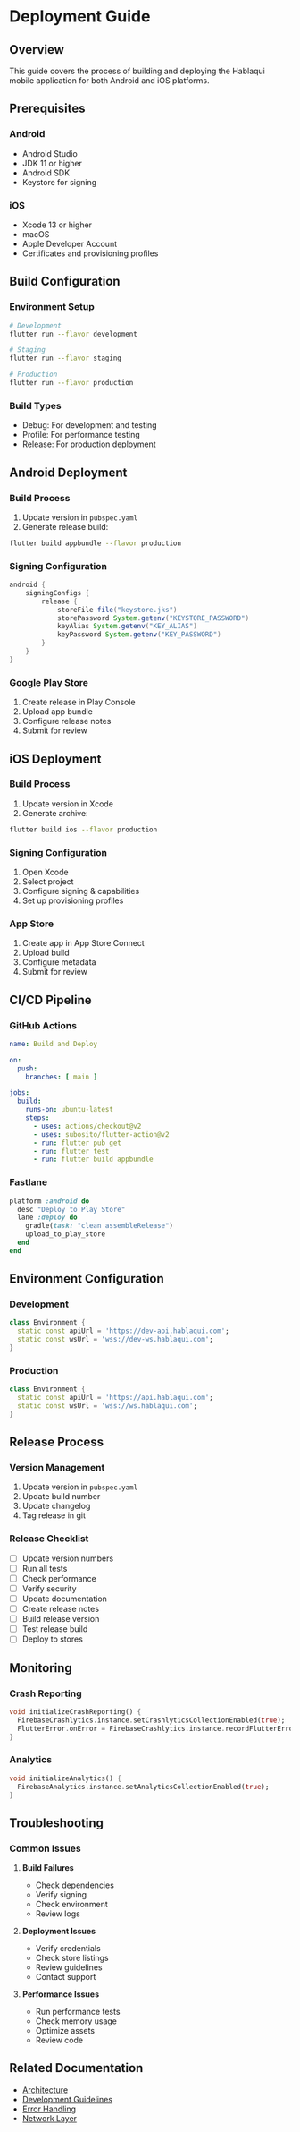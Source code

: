 # Deployment Guide

## Overview
This guide covers the process of building and deploying the Hablaqui mobile application for both Android and iOS platforms.

## Prerequisites

### Android
- Android Studio
- JDK 11 or higher
- Android SDK
- Keystore for signing

### iOS
- Xcode 13 or higher
- macOS
- Apple Developer Account
- Certificates and provisioning profiles

## Build Configuration

### Environment Setup
```bash
# Development
flutter run --flavor development

# Staging
flutter run --flavor staging

# Production
flutter run --flavor production
```

### Build Types
- Debug: For development and testing
- Profile: For performance testing
- Release: For production deployment

## Android Deployment

### Build Process
1. Update version in `pubspec.yaml`
2. Generate release build:
```bash
flutter build appbundle --flavor production
```

### Signing Configuration
```gradle
android {
    signingConfigs {
        release {
            storeFile file("keystore.jks")
            storePassword System.getenv("KEYSTORE_PASSWORD")
            keyAlias System.getenv("KEY_ALIAS")
            keyPassword System.getenv("KEY_PASSWORD")
        }
    }
}
```

### Google Play Store
1. Create release in Play Console
2. Upload app bundle
3. Configure release notes
4. Submit for review

## iOS Deployment

### Build Process
1. Update version in Xcode
2. Generate archive:
```bash
flutter build ios --flavor production
```

### Signing Configuration
1. Open Xcode
2. Select project
3. Configure signing & capabilities
4. Set up provisioning profiles

### App Store
1. Create app in App Store Connect
2. Upload build
3. Configure metadata
4. Submit for review

## CI/CD Pipeline

### GitHub Actions
```yaml
name: Build and Deploy

on:
  push:
    branches: [ main ]

jobs:
  build:
    runs-on: ubuntu-latest
    steps:
      - uses: actions/checkout@v2
      - uses: subosito/flutter-action@v2
      - run: flutter pub get
      - run: flutter test
      - run: flutter build appbundle
```

### Fastlane
```ruby
platform :android do
  desc "Deploy to Play Store"
  lane :deploy do
    gradle(task: "clean assembleRelease")
    upload_to_play_store
  end
end
```

## Environment Configuration

### Development
```dart
class Environment {
  static const apiUrl = 'https://dev-api.hablaqui.com';
  static const wsUrl = 'wss://dev-ws.hablaqui.com';
}
```

### Production
```dart
class Environment {
  static const apiUrl = 'https://api.hablaqui.com';
  static const wsUrl = 'wss://ws.hablaqui.com';
}
```

## Release Process

### Version Management
1. Update version in `pubspec.yaml`
2. Update build number
3. Update changelog
4. Tag release in git

### Release Checklist
- [ ] Update version numbers
- [ ] Run all tests
- [ ] Check performance
- [ ] Verify security
- [ ] Update documentation
- [ ] Create release notes
- [ ] Build release version
- [ ] Test release build
- [ ] Deploy to stores

## Monitoring

### Crash Reporting
```dart
void initializeCrashReporting() {
  FirebaseCrashlytics.instance.setCrashlyticsCollectionEnabled(true);
  FlutterError.onError = FirebaseCrashlytics.instance.recordFlutterError;
}
```

### Analytics
```dart
void initializeAnalytics() {
  FirebaseAnalytics.instance.setAnalyticsCollectionEnabled(true);
}
```

## Troubleshooting

### Common Issues
1. **Build Failures**
   - Check dependencies
   - Verify signing
   - Check environment
   - Review logs

2. **Deployment Issues**
   - Verify credentials
   - Check store listings
   - Review guidelines
   - Contact support

3. **Performance Issues**
   - Run performance tests
   - Check memory usage
   - Optimize assets
   - Review code

## Related Documentation
- [Architecture](ARCHITECTURE.md)
- [Development Guidelines](DEVELOPMENT.md)
- [Error Handling](core/ERROR_HANDLING.md)
- [Network Layer](core/NETWORK.md) 